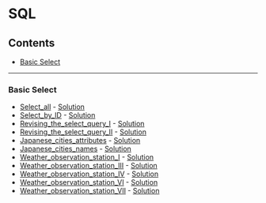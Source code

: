 # SQL
## Contents
<!--* [Advanced Join](#Advanced-Join)
* [Advanced Select](#Advanced-Select)
* [Aggregation](#Aggregation)
* [Alternative Select](#Alternative-Select)
* [Basic Join](#Basic-Join)-->
* [Basic Select](#Basic-Select)
<!--
___
### Advanced Join
* [Placements](pdf/placements.pdf) - [Solution](sql/Placements.sql)
* [Symmetric_Pairs](pdf/symmetric-pairs.pdf) - [Solution](sql/Symmetric_Pairs.sql)
___
### Advanced Select
* [Type_of_triangle](pdf/what-type-of-triangle.pdf) - [Solution](sql/Type_of_triangle.sql)
___
### Aggregation
* [Average_population](pdf/average-population.pdf) - [Solution](sql/Average_population.sql)
* [Japan_population](pdf/japan-population.pdf) - [Solution](sql/Japan_population.sql)
* [Population_density_difference](pdf/population-density-difference.pdf) - [Solution](sql/Population_density_difference.sql)
* [Revising_aggregations_-_averages](pdf/revising-aggregations-the-average-function.pdf) - [Solution](sql/Revising_aggregations_-_averages.sql)
* [Revising_aggregations_-_sum](pdf/revising-aggregations-sum.pdf) - [Solution](sql/Revising_aggregations_-_sum.sql)
* [Revising_aggregations_-_the_count_function](pdf/revising-aggregations-the-count-function.pdf) - [Solution](sql/Revising_aggregations_-_the_count_function.sql)
* [The_blunder](pdf/the-blunder.pdf) - [Solution](sql/The_blunder.sql)
* [Top_earners](pdf/earnings-of-employees.pdf) - [Solution](sql/Top_earners.sql)
* [Weather_observation_station_II](pdf/weather-observation-station-2.pdf) - [Solution](sql/Weather_observation_station_II.sql)
* [Weather_observation_station_XIII](pdf/weather-observation-station-13.pdf) - [Solution](sql/Weather_observation_station_XIII.sql)
* [Weather_observation_station_XIV](pdf/weather-observation-station-14.pdf) - [Solution](sql/Weather_observation_station_XIV.sql)
* [Weather_observation_station_XV](pdf/weather-observation-station-15.pdf) - [Solution](sql/Weather_observation_station_XV.sql)
* [Weather_observation_station_XVI](pdf/weather-observation-station-16.pdf) - [Solution](sql/Weather_observation_station_XVI.sql)
* [Weather_observation_station_XVII](pdf/weather-observation-station-17.pdf) - [Solution](sql/Weather_observation_station_XVII.sql)
* [Weather_observation_station_XVIII](pdf/weather-observation-station-18.pdf) - [Solution](sql/Weather_observation_station_XVIII.sql)
* [Weather_observation_station_XIX](pdf/weather-observation-station-19.pdf) - [Solution](sql/Weather_observation_station_XIX.sql)
* [Weather_observation_station_XX](pdf/weather-observation-station-20.pdf) - [Solution](sql/Weather_observation_station_XX.sql)
___
### Alternative Select
* [Draw_the_Triangle1](pdf/draw-the-triangle-1.pdf) - [Solution](sql/Draw_the_Triangle1.sql)
* [Draw_the_Triangle2](pdf/draw-the-triangle-2.pdf) - [Solution](sql/Draw_the_Triangle2.sql)
___
### Basic Join
* [African_cities](pdf/african-cities.pdf) - [Solution](sql/African_cities.sql)
* [Average_population_of_each_continent](pdf/average-population-of-each-continent.pdf) - [Solution](sql/Average_population_of_each_continent.sql)
* [Challenges](pdf/challenges.pdf) - [Solution](sql/Challenges.sql)
* [Contest_Leaderboard](pdf/contest-leaderboard.pdf) - [Solution](sql/Contest_Leaderboard.sql)
* [Ollivanders_Inventory](pdf/harry-potter-and-wands.pdf) - [Solution](sql/Ollivanders_Inventory.sql)
* [Population_census](pdf/asian-population.pdf) - [Solution](sql/Population_census.sql)
* [The_Competitors](pdf/full-score.pdf) - [Solution](sql/Top_Competitors.sql)
* [The_Report](pdf/the-report.pdf) - [Solution](sql/The_Report.sql)
-->
___
### Basic Select
* [Select_all](pdf/select-all-sql.pdf) - [Solution](SQL/select_all.sql)
* [Select_by_ID](pdf/select-by-id.pdf) - [Solution](SQL/select_by_id.sql)
* [Revising_the_select_query_I](pdf/revising-the-select-query.pdf) - [Solution](SQL/revising_the_select_query.sql)
* [Revising_the_select_query_II](pdf/revising-the-select-query-2.pdf) - [Solution](SQL/revising_the_select_query_II.sql)
* [Japanese_cities_attributes](pdf/japanese-cities-attributes.pdf) - [Solution](SQL/japanese_cities_attributes.sql)
* [Japanese_cities_names](pdf/japanese-cities-name.pdf) - [Solution](SQL/japanese_cities_names.sql)
* [Weather_observation_station_I](pdf/weather-observation-station-1.pdf) - [Solution](SQL/weather_observation_station_I.sql)
* [Weather_observation_station_III](pdf/weather-observation-station-3.pdf) - [Solution](SQL/weather_observation_station_III.sql)
* [Weather_observation_station_IV](pdf/weather-observation-station-4.pdf) - [Solution](SQL/weather_observation_station_IV.sql)
* [Weather_observation_station_VI](pdf/weather-observation-station-6.pdf) - [Solution](SQL/Weather_observation_station_VI.sql)
* [Weather_observation_station_VII](pdf/weather-observation-station-7.pdf) - [Solution](SQL/Weather_observation_station_VII.sql)
<!--
* [Employee_salaries](pdf/salary-of-employees.pdf) - [Solution](sql/Employee_salaries.sql)
* [Higher_than_75_marks](pdf/more-than-75-marks.pdf) - [Solution](sql/Higher_than_75_marks.sql)

* [Name_of_employees](pdf/name-of-employees.pdf) - [Solution](sql/Name_of_employees.sql)




* [Weather_observation_station_V](pdf/weather-observation-station-5.pdf) - [Solution](sql/Weather_observation_station_V.sql)

* [Weather_observation_station_VII](pdf/weather-observation-station-7.pdf) - [Solution](sql/Weather_observation_station_VII.sql)
* [Weather_observation_station_VIII](pdf/weather-observation-station-8.pdf) - [Solution](sql/Weather_observation_station_VIII.sql)
* [Weather_observation_station_IX](pdf/weather-observation-station-9.pdf) - [Solution](sql/Weather_observation_station_IX.sql)
* [Weather_observation_station_X](pdf/weather-observation-station-10.pdf) - [Solution](sql/Weather_observation_station_X.sql)
* [Weather_observation_station_XI](pdf/weather-observation-station-11.pdf) - [Solution](sql/Weather_observation_station_XI.sql)
* [Weather_observation_station_XII](pdf/weather-observation-station-12.pdf) - [Solution](sql/Weather_observation_station_XII.sql)
-->